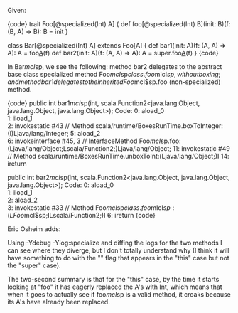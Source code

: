Given:

{code}
trait Foo[@specialized(Int) A] {
  def foo[@specialized(Int) B](init: B)(f: (B, A) => B): B = init
}

class Bar[@specialized(Int) A] extends Foo[A] {
  def bar1(init: A)(f: (A, A) => A): A = foo[A](init)(f)
  def bar2(init: A)(f: (A, A) => A): A = super.foo[A](init)(f)
}
{code}

In Bar$mcI$sp, we see the following: method bar2 delegates to the abstract base class specialized method Foo$mcI$sp$class.foo$mIcI$sp, without boxing; and method bar1 delegates to the inherited Foo$mcI$sp.foo (non-specialized) method.

{code}
public int bar1$mcI$sp(int, scala.Function2<java.lang.Object, java.lang.Object, java.lang.Object>);
    Code:
       0: aload_0       
       1: iload_1       
       2: invokestatic  #43                 // Method scala/runtime/BoxesRunTime.boxToInteger:(I)Ljava/lang/Integer;
       5: aload_2       
       6: invokeinterface #45,  3           // InterfaceMethod Foo$mcI$sp.foo:(Ljava/lang/Object;Lscala/Function2;)Ljava/lang/Object;
      11: invokestatic  #49                 // Method scala/runtime/BoxesRunTime.unboxToInt:(Ljava/lang/Object;)I
      14: ireturn       
    
  public int bar2$mcI$sp(int, scala.Function2<java.lang.Object, java.lang.Object, java.lang.Object>);
    Code:
       0: aload_0       
       1: iload_1       
       2: aload_2       
       3: invokestatic  #33                 // Method Foo$mcI$sp$class.foo$mIcI$sp:(LFoo$mcI$sp;ILscala/Function2;)I
       6: ireturn
{code}

Eric Osheim adds: 

Using -Ydebug -Ylog:specialize and diffing the logs for the two methods I can see where they diverge, but I don't totally understand why (I think it will have something to do with the "<triedcooking>" flag that appears in the "this" case but not the "super" case).

The two-second summary is that for the "this" case, by the time it starts looking at "foo" it has eagerly replaced the A's with Int, which means that when it goes to actually see if foo$mcI$sp is a valid method, it croaks because its A's have already been replaced.

